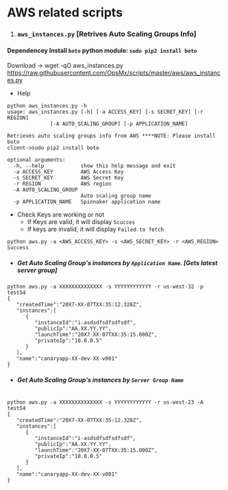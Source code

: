# AWS related scripts
1. ### `aws_instances.py` [Retrives Auto Scaling Groups Info]
#### Dependencey Install `boto` python module: `sudo pip2 install boto`
Download -> wget -qO aws_instances.py https://raw.githubusercontent.com/OpsMx/scripts/master/aws/aws_instances.py

* Help
```
python aws_instances.py -h
usage: aws_instances.py [-h] [-a ACCESS_KEY] [-s SECRET_KEY] [-r REGION]
              [-A AUTO_SCALING_GROUP] [-p APPLICATION_NAME]

Retrieves auto scaling groups info from AWS ****NOTE: Please install boto
client->sudo pip2 install boto

optional arguments:
  -h, --help            show this help message and exit
  -a ACCESS_KEY         AWS Access Key
  -s SECRET_KEY         AWS Secret Key
  -r REGION             AWS region
  -A AUTO_SCALING_GROUP
                        Auto scaling group name
  -p APPLICATION_NAME   Spinnaker application name

```
* Check Keys are working or not
  * If Keys are valid, it will display `Scucces`
  * If keys are invalid, it will display `Failed to fetch`
```
python aws.py -a <AWS_ACCESS_KEY> -s <AWS_SECRET_KEY> -r <AWS_REGION>
Success
```
* ##### Get Auto Scaling Group's instances by `Application Name`. [Gets latest server group]
```
python aws.py -a XXXXXXXXXXXXXX -s YYYYYYYYYYYY -r us-west-32 -p test54
{
   "createdTime":"20X7-XX-07TXX:35:12.328Z",
   "instances":[
      {
         "instanceId":"i-asdsdfsdfsdfsdf",
         "publicIp":"AA.XX.YY.YY",
         "launchTime":"20X7-XX-07TXX:35:15.000Z",
         "privateIp":"10.0.0.5"
      }
   ],
   "name":"canaryapp-XX-dev-XX-v001"
}
```
* #####  Get Auto Scaling Group's instances by `Server Group Name` 
```

python aws.py -a XXXXXXXXXXXXXX -s YYYYYYYYYYYY -r us-west-23 -A test54
{
   "createdTime":"20X7-XX-07TXX:35:12.328Z",
   "instances":[
      {
         "instanceId":"i-asdsdfsdfsdfsdf",
         "publicIp":"AA.XX.YY.YY",
         "launchTime":"20X7-XX-07TXX:35:15.000Z",
         "privateIp":"10.0.0.5"
      }
   ],
   "name":"canaryapp-XX-dev-XX-v001"
}
```
